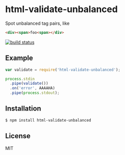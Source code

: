 
# html-validate-unbalanced

  Spot unbalanced tag pairs, like

```html
<div><span>foo<span></div>
```

  [![build status](https://secure.travis-ci.org/micnews/html-validate-unbalanced.svg)](http://travis-ci.org/micnews/html-validate-unbalanced)


## Example

```js
var validate = require('html-validate-unbalanced');

process.stdin
  .pipe(validate())
  .on('error', AAAAHA)
  .pipe(process.stdout);
```

## Installation

```bash
$ npm install html-validate-unbalanced
```

## License

  MIT

